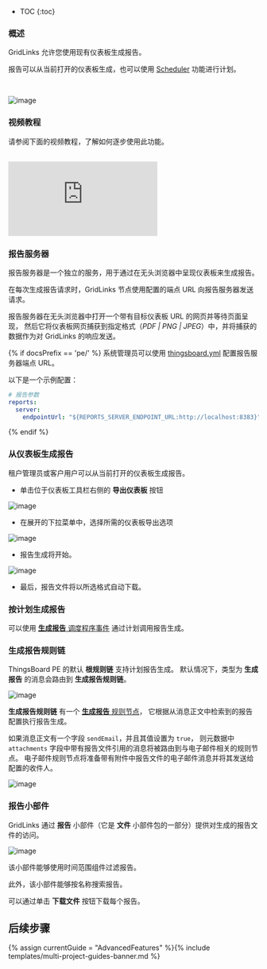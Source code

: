 * TOC
{:toc}


### 概述

GridLinks 允许您使用现有仪表板生成报告。

报告可以从当前打开的仪表板生成，也可以使用 [Scheduler](/docs/{{docsPrefix}}user-guide/scheduler/#generate-report) 功能进行计划。

<br>

![image](/images/user-guide/reporting.svg)

### 视频教程

请参阅下面的视频教程，了解如何逐步使用此功能。

<br>
<div id="video">  
    <div id="video_wrapper">
        <iframe src="https://www.youtube.com/embed/QTeCoe5rUF0" frameborder="0" allowfullscreen></iframe>
    </div>
</div> 

### 报告服务器

报告服务器是一个独立的服务，用于通过在无头浏览器中呈现仪表板来生成报告。

在每次生成报告请求时，GridLinks 节点使用配置的端点 URL 向报告服务器发送请求。

报告服务器在无头浏览器中打开一个带有目标仪表板 URL 的网页并等待页面呈现，
然后它将仪表板网页捕获到指定格式（*PDF \| PNG \| JPEG*）中，并将捕获的数据作为对 GridLinks 的响应发送。

{% if docsPrefix == 'pe/' %}
系统管理员可以使用 [thingsboard.yml](/docs/user-guide/install/pe/config/) 配置报告服务器端点 URL。

以下是一个示例配置：

```yaml
# 报告参数
reports:
  server:
    endpointUrl: "${REPORTS_SERVER_ENDPOINT_URL:http://localhost:8383}"
```
{% endif %}

### 从仪表板生成报告

租户管理员或客户用户可以从当前打开的仪表板生成报告。

- 单击位于仪表板工具栏右侧的 **导出仪表板** 按钮

![image](/images/user-guide/ui/reporting-export-dashboard-button.png)

- 在展开的下拉菜单中，选择所需的仪表板导出选项

![image](/images/user-guide/ui/reporting-export-dashboard-options.png)

- 报告生成将开始。

![image](/images/user-guide/ui/reporting-export-dashboard-progress.png)

- 最后，报告文件将以所选格式自动下载。

### 按计划生成报告

可以使用 [**生成报告** 调度程序事件](/docs/{{docsPrefix}}user-guide/scheduler/#generate-report) 通过计划调用报告生成。

### 生成报告规则链

ThingsBoard PE 的默认 **根规则链** 支持计划报告生成。
默认情况下，类型为 **生成报告** 的消息会路由到 **生成报告规则链**。

![image](/images/user-guide/ui/reporting-pe-root-rule-chain-switch.png)

**生成报告规则链** 有一个 [**生成报告** 规则节点](/docs/{{docsPrefix}}user-guide/rule-engine-2-0/action-nodes/#generate-report-node)，
它根据从消息正文中检索到的报告配置执行报告生成。

如果消息正文有一个字段 ```sendEmail```，并且其值设置为 ```true```，
则元数据中 ```attachments``` 字段中带有报告文件引用的消息将被路由到与电子邮件相关的规则节点。
电子邮件规则节点将准备带有附件中报告文件的电子邮件消息并将其发送给配置的收件人。

![image](/images/user-guide/ui/reporting-generate-report-rule-chain.png)

### 报告小部件

GridLinks 通过 **报告** 小部件（它是 **文件** 小部件包的一部分）提供对生成的报告文件的访问。

![image](/images/user-guide/ui/reporting-reports-widget.png)
 
该小部件能够使用时间范围组件过滤报告。

此外，该小部件能够按名称搜索报告。

可以通过单击 **下载文件** 按钮下载每个报告。

## 后续步骤

{% assign currentGuide = "AdvancedFeatures" %}{% include templates/multi-project-guides-banner.md %}